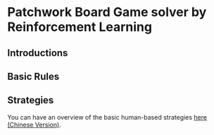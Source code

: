 # Patchwork Board Game solver by Reinforcement Learning

## Introductions

## Basic Rules

## Strategies
You can have an overview of the basic human-based strategies [here (Chinese Version)](strategy.md).